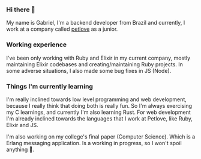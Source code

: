 ### Hi there 👋

My name is Gabriel, I'm a backend developer from Brazil and currently, I work at a company called [petlove](https://github.com/petlove/) as a junior.

### Working experience

I've been only working with Ruby and Elixir in my current company, mostly maintaining Elixir codebases and creating/maintaining Ruby projects. In some adverse situations, I also made some bug fixes in JS (Node).

### Things I'm currently learning

I'm really inclined towards low level programming and web development, because I really think that doing both is really fun. So I'm always exercising my C learnings, and currently I'm also learning Rust. For web development I'm already inclined towards the languages that I work at Petlove, like Ruby, Elixir and JS.

I'm also working on my college's final paper (Computer Science). Which is a Erlang messaging application. Is a working in progress, so I won't spoil anything 👯.

<!--
**ogabriel/ogabriel** is a ✨ _special_ ✨ repository because its `README.md` (this file) appears on your GitHub profile.

Here are some ideas to get you started:

- 🔭 I’m currently working on ...
- 🌱 I’m currently learning ...
- 👯 I’m looking to collaborate on ...
- 🤔 I’m looking for help with ...
- 💬 Ask me about ...
- 📫 How to reach me: ...
- 😄 Pronouns: ...
- ⚡ Fun fact: ...
-->
